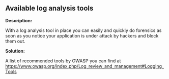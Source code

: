 
Available log analysis tools
-------

**Description:**

With a log analysis tool in place you can easily and quickly do forensics as soon as you 
notice your application is under attack by hackers and block them out.


**Solution:**

A list of recommended tools by OWASP you can find at 
https://www.owasp.org/index.php/Log_review_and_management#Logging_Tools

	